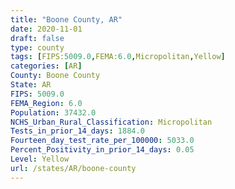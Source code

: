 ```yaml
---
title: "Boone County, AR"
date: 2020-11-01
draft: false
type: county
tags: [FIPS:5009.0,FEMA:6.0,Micropolitan,Yellow]
categories: [AR]
County: Boone County
State: AR
FIPS: 5009.0
FEMA_Region: 6.0
Population: 37432.0
NCHS_Urban_Rural_Classification: Micropolitan
Tests_in_prior_14_days: 1884.0
Fourteen_day_test_rate_per_100000: 5033.0
Percent_Positivity_in_prior_14_days: 0.05
Level: Yellow
url: /states/AR/boone-county
---
```



